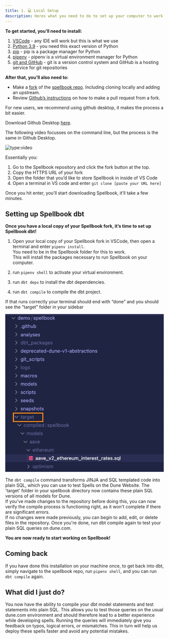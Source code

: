 ```yaml
---
title: 1. 💻 Local Setup
description: Heres what you need to do to set up your computer to work on Spellbook.
---
```


**To get started, you’ll need to install:**

1. [VSCode](https://code.visualstudio.com/) - any IDE will work but this is what we use
2. [Python 3.9](https://realpython.com/installing-python/) - you need this exact version of Python
3. [pip](https://pip.pypa.io/en/stable/installation/) - pip is a package manager for Python
4. [pipenv](https://pypi.org/project/pipenv/) - pipenv is a virtual environment manager for Python
5. [git and GitHub](https://docs.github.com/en/get-started/quickstart/set-up-git) - git is a version control system and GitHub is a hosting service for git repositories

**After that, you’ll also need to:**

* Make a [fork](https://docs.github.com/en/get-started/quickstart/fork-a-repo) of the [spellbook repo](https://github.com/duneanalytics/spellbook). Including cloning locally and adding an upstream. 
* Review [Github’s instructions](https://docs.github.com/en/pull-requests/collaborating-with-pull-requests/proposing-changes-to-your-work-with-pull-requests/creating-a-pull-request-from-a-fork) on how to make a pull request from a fork. 

For new users, we recommend using github desktop, it makes the process a bit easier.

Download Github Desktop [here](https://desktop.github.com/).

The following video focusses on the command line, but the process is the same in Github Desktop.

![type:video](https://drive.google.com/file/d/1wGGhgwUsersdvqq4YpDWRMRSgqd8l8Qd/preview)

Essentially you:

1. Go to the Spellbook repository and click the fork button at the top.
2. Copy the HTTPS URL of your fork
3. Open the folder that you’d like to store Spellbook in inside of VS Code
4. Open a terminal in VS code and enter `git clone [paste your URL here]`

Once you hit enter, you’ll start downloading Spellbook, it’ll take a few minutes.

## Setting up Spellbook dbt

**Once you have a local copy of your Spellbook fork, it’s time to set up Spellbook dbt!**

1. Open your local copy of your Spellbook fork in VSCode, then open a terminal and enter `pipenv install`.   
You need to be in the Spellbook folder for this to work.  
This will install the packages necessary to run Spellbook on your computer.
2. run `pipenv shell` to activate your virtual environment.

3. run `dbt deps` to install the dbt dependencies.

4. run `dbt compile` to compile the dbt project. 

If that runs correctly your terminal should end with “done” and you should see the “target” folder in your sidebar

![target folder success](images/target-folder-success.jpg)

The `dbt compile` command transforms JINJA and SQL templated code into plain SQL, which you can use to test Spells on the Dune Website. The 'target' folder in your spellbook directory now contains these plain SQL versions of all models for Dune.   
If you've made changes to the repository before doing this, you can now verify the compile process is functioning right, as it won't complete if there are significant errors.  
If no changes were made previously, you can begin to add, edit, or delete files in the repository. Once you're done, run dbt compile again to test your plain SQL queries on dune.com.

**You are now ready to start working on Spellbook!**

## Coming back
If you have done this installation on your machine once, to get back into dbt, simply navigate to the spellbook repo, run `pipenv shell`, and you can run `dbt compile` again.

## What did I just do?

You now have the ability to compile your dbt model statements and test statements into plain SQL. This allows you to test those queries on the usual dune.com environment and should therefore lead to a better experience while developing spells. Running the queries will immediately give you feedback on typos, logical errors, or mismatches. This in turn will help us deploy these spells faster and avoid any potential mistakes.



